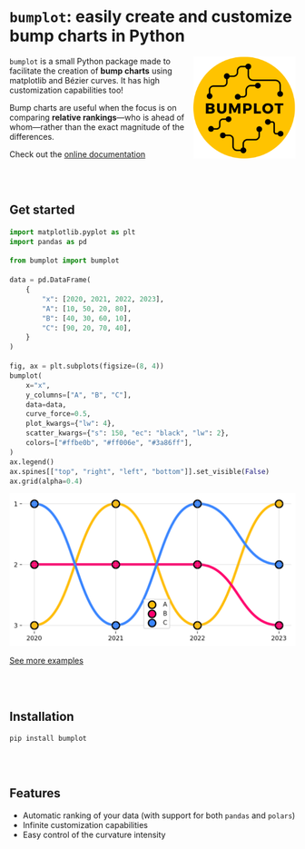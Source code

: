 # `bumplot`: easily create and customize bump charts in Python


<!-- Automatically generated, uses README.qmd to modify README.md -->

<img src="https://github.com/JosephBARBIERDARNAL/static/blob/main/python-libs/bumplot/image.png?raw=true" alt="bumplot logo" align="right" width="180px"/>

`bumplot` is a small Python package made to facilitate the creation of
**bump charts** using matplotlib and Bézier curves. It has high
customization capabilities too!

Bump charts are useful when the focus is on comparing **relative
rankings**—who is ahead of whom—rather than the exact magnitude of the
differences.

Check out the [online
documentation](https://y-sunflower.github.io/bumplot/)

<br> <br>

## Get started

``` python
import matplotlib.pyplot as plt
import pandas as pd

from bumplot import bumplot

data = pd.DataFrame(
    {
        "x": [2020, 2021, 2022, 2023],
        "A": [10, 50, 20, 80],
        "B": [40, 30, 60, 10],
        "C": [90, 20, 70, 40],
    }
)

fig, ax = plt.subplots(figsize=(8, 4))
bumplot(
    x="x",
    y_columns=["A", "B", "C"],
    data=data,
    curve_force=0.5,
    plot_kwargs={"lw": 4},
    scatter_kwargs={"s": 150, "ec": "black", "lw": 2},
    colors=["#ffbe0b", "#ff006e", "#3a86ff"],
)
ax.legend()
ax.spines[["top", "right", "left", "bottom"]].set_visible(False)
ax.grid(alpha=0.4)
```

![](README_files/figure-commonmark/cell-3-output-1.png)

[See more examples](https://y-sunflower.github.io/bumplot/examples/)

<br> <br>

## Installation

    pip install bumplot

<br><br>

## Features

- Automatic ranking of your data (with support for both `pandas` and
  `polars`)
- Infinite customization capabilities
- Easy control of the curvature intensity
